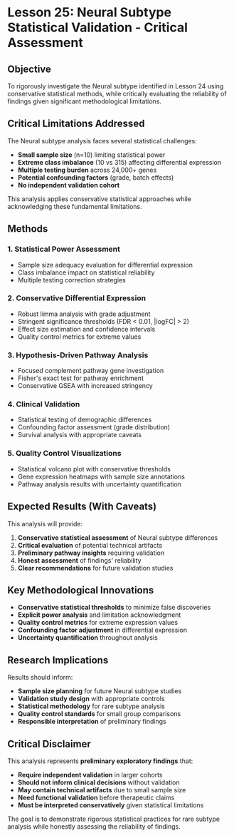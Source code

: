 # Lesson 25: Neural Subtype Statistical Validation - Critical Assessment

## Objective
To rigorously investigate the Neural subtype identified in Lesson 24 using conservative statistical methods, while critically evaluating the reliability of findings given significant methodological limitations.

## Critical Limitations Addressed
The Neural subtype analysis faces several statistical challenges:
- **Small sample size** (n=10) limiting statistical power
- **Extreme class imbalance** (10 vs 315) affecting differential expression
- **Multiple testing burden** across 24,000+ genes
- **Potential confounding factors** (grade, batch effects)
- **No independent validation cohort**

This analysis applies conservative statistical approaches while acknowledging these fundamental limitations.

## Methods

### 1. Statistical Power Assessment
- Sample size adequacy evaluation for differential expression
- Class imbalance impact on statistical reliability
- Multiple testing correction strategies

### 2. Conservative Differential Expression
- Robust limma analysis with grade adjustment
- Stringent significance thresholds (FDR < 0.01, |logFC| > 2)
- Effect size estimation and confidence intervals
- Quality control metrics for extreme values

### 3. Hypothesis-Driven Pathway Analysis
- Focused complement pathway gene investigation
- Fisher's exact test for pathway enrichment
- Conservative GSEA with increased stringency

### 4. Clinical Validation
- Statistical testing of demographic differences
- Confounding factor assessment (grade distribution)
- Survival analysis with appropriate caveats

### 5. Quality Control Visualizations
- Statistical volcano plot with conservative thresholds
- Gene expression heatmaps with sample size annotations
- Pathway analysis results with uncertainty quantification

## Expected Results (With Caveats)
This analysis will provide:
1. **Conservative statistical assessment** of Neural subtype differences
2. **Critical evaluation** of potential technical artifacts
3. **Preliminary pathway insights** requiring validation
4. **Honest assessment** of findings' reliability
5. **Clear recommendations** for future validation studies

## Key Methodological Innovations
- **Conservative statistical thresholds** to minimize false discoveries
- **Explicit power analysis** and limitation acknowledgment
- **Quality control metrics** for extreme expression values
- **Confounding factor adjustment** in differential expression
- **Uncertainty quantification** throughout analysis

## Research Implications
Results should inform:
- **Sample size planning** for future Neural subtype studies
- **Validation study design** with appropriate controls
- **Statistical methodology** for rare subtype analysis
- **Quality control standards** for small group comparisons
- **Responsible interpretation** of preliminary findings

## Critical Disclaimer
This analysis represents **preliminary exploratory findings** that:
- **Require independent validation** in larger cohorts
- **Should not inform clinical decisions** without validation
- **May contain technical artifacts** due to small sample size
- **Need functional validation** before therapeutic claims
- **Must be interpreted conservatively** given statistical limitations

The goal is to demonstrate rigorous statistical practices for rare subtype analysis while honestly assessing the reliability of findings.
